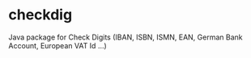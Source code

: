 # checkdig
Java package for Check Digits (IBAN, ISBN, ISMN, EAN, German Bank Account, European VAT Id ...)
